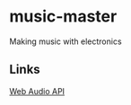 # music-master
Making music with electronics

## Links

[Web Audio API](https://developer.mozilla.org/en-US/docs/Web/API/Web_Audio_API)